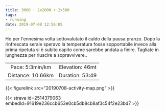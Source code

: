 ```yaml
---
title: 3000 + 2x2000 + 2x500
tags:
- running
date: 2019-07-08 12:56:05
---
```

Ho per l'ennesima volta sottovalutato il caldo della pausa pranzo. Dopo la rinfrescata serale speravo la temperatura fosse sopportabile invece alla prima ripetuta si è subito capito come sarebbe andata a finire.
Tagliate in lunghezza per riuscire a sopravvivere..

| | |
| :-: | :-: |
| Pace: 5:3min/km | Elevation: 46mt |
| Distance: 10.66km | Duration: 53:49 |



{{< figurelink src="20190708-activity-map.png" >}}


{{< strava id=2514379063 embedId=91619e236ccb653e0cb5db8cb8af3c54f2e23bd7 >}}
